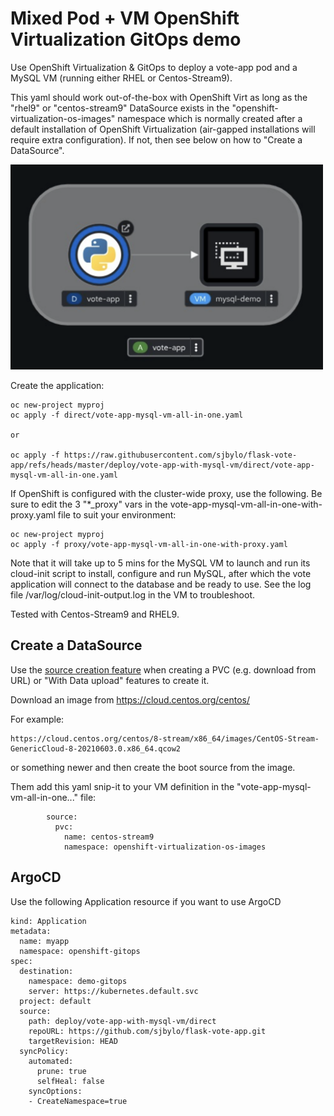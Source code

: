 # Mixed Pod + VM OpenShift Virtualization GitOps demo

Use OpenShift Virtualization & GitOps to deploy a vote-app pod and a MySQL VM (running either RHEL or Centos-Stream9).

This yaml should work out-of-the-box with OpenShift Virt as long as the "rhel9" or "centos-stream9" DataSource exists in the "openshift-virtualization-os-images" namespace which is normally created after a default installation of OpenShift Virtualization (air-gapped installations will require extra configuration). If not, then see below on how to "Create a DataSource". 

<img src="./images/vote-app-plus-vm-demo.png" alt="This is what it looks like" width="500">

Create the application:

```
oc new-project myproj
oc apply -f direct/vote-app-mysql-vm-all-in-one.yaml

or

oc apply -f https://raw.githubusercontent.com/sjbylo/flask-vote-app/refs/heads/master/deploy/vote-app-with-mysql-vm/direct/vote-app-mysql-vm-all-in-one.yaml 
```

If OpenShift is configured with the cluster-wide proxy, use the following. Be sure to edit the 3 "*_proxy" vars in the vote-app-mysql-vm-all-in-one-with-proxy.yaml file to suit your environment:

```
oc new-project myproj
oc apply -f proxy/vote-app-mysql-vm-all-in-one-with-proxy.yaml
```

Note that it will take up to 5 mins for the MySQL VM to launch and run its cloud-init script to install, configure and run MySQL, after which the vote application will connect to the database and be ready to use.  See the log file /var/log/cloud-init-output.log in the VM to troubleshoot. 

Tested with Centos-Stream9 and RHEL9.

## Create a DataSource

Use the [source creation feature](https://docs.redhat.com/en/documentation/openshift_container_platform/4.13/html/virtualization/virtual-machine-templates#virt-creating-and-using-boot-sources) when creating a PVC (e.g. download from URL) or "With Data upload" features to create it.

Download an image from https://cloud.centos.org/centos/

For example:
```
https://cloud.centos.org/centos/8-stream/x86_64/images/CentOS-Stream-GenericCloud-8-20210603.0.x86_64.qcow2
```

or something newer and then create the boot source from the image.

Them add this yaml snip-it to your VM definition in the "vote-app-mysql-vm-all-in-one..." file: 

```
        source:
          pvc:
            name: centos-stream9
            namespace: openshift-virtualization-os-images
```

## ArgoCD

Use the following Application resource if you want to use ArgoCD

```
kind: Application
metadata:
  name: myapp
  namespace: openshift-gitops
spec:
  destination:
    namespace: demo-gitops
    server: https://kubernetes.default.svc
  project: default
  source:
    path: deploy/vote-app-with-mysql-vm/direct
    repoURL: https://github.com/sjbylo/flask-vote-app.git
    targetRevision: HEAD
  syncPolicy:
    automated:
      prune: true
      selfHeal: false
    syncOptions:
    - CreateNamespace=true
```

